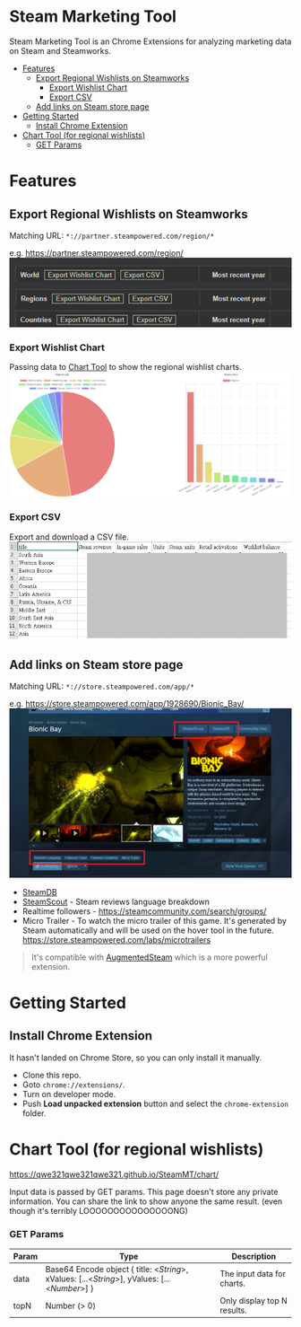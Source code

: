 # Steam Marketing Tool
Steam Marketing Tool is an Chrome Extensions for analyzing marketing data on Steam and Steamworks.

- [Features](#features)
  - [Export Regional Wishlists on Steamworks](#export-regional-wishlists-on-steamworks)
    - [Export Wishlist Chart](#export-wishlist-chart)
    - [Export CSV](#export-csv)
  - [Add links on Steam store page](#add-links-on-steam-store-page)
- [Getting Started](#getting-started)
  - [Install Chrome Extension](#install-chrome-extension)
- [Chart Tool (for regional wishlists)](#chart-tool-for-regional-wishlists)
    - [GET Params](#get-params)

# Features
## Export Regional Wishlists on Steamworks
Matching URL: `*://partner.steampowered.com/region/*`

e.g. https://partner.steampowered.com/region/
![](./screenshots/screenshot_1.png)
### Export Wishlist Chart
Passing data to [Chart Tool](#chart-tool-for-regional-wishlists) to show the regional wishlist charts.
![](./screenshots/screenshot_3.png)

### Export CSV
Export and download a CSV file.
![](./screenshots/screenshot_4.png)

## Add links on Steam store page
Matching URL: `*://store.steampowered.com/app/*`

e.g. https://store.steampowered.com/app/1928690/Bionic_Bay/
![](./screenshots/screenshot_2.png)
* [SteamDB](https://steamdb.info/)
* [SteamScout](https://www.togeproductions.com/SteamScout/steamAPI.php) - Steam reviews language breakdown
* Realtime followers - https://steamcommunity.com/search/groups/
* Micro Trailer - To watch the micro trailer of this game. It's generated by Steam automatically and will be used on the hover tool in the future. https://store.steampowered.com/labs/microtrailers
> It's compatible with [AugmentedSteam](https://github.com/IsThereAnyDeal/AugmentedSteam) which is a more powerful extension.

# Getting Started
## Install Chrome Extension
It hasn't landed on Chrome Store, so you can only install it manually.
* Clone this repo.
* Goto `chrome://extensions/`.
* Turn on developer mode.
* Push **Load unpacked extension** button and select the `chrome-extension` folder.


# Chart Tool (for regional wishlists)
https://qwe321qwe321qwe321.github.io/SteamMT/chart/

Input data is passed by GET params. This page doesn't store any private information. You can share the link to show anyone the same result. (even though it's terribly LOOOOOOOOOOOOOOONG)

### GET Params
| Param | Type | Description |
| --- | --- | --- |
| data | Base64 Encode object { title: <_String_>, xValues: [...<_String_>], yValues: [...<_Number_>] } | The input data for charts. |
| topN | Number (> 0) | Only display top N results. |


